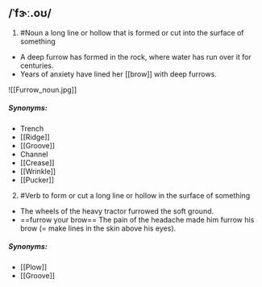 ## /ˈfɝː.oʊ/ 
1. #Noun 
a long line or hollow that is formed or cut into the surface of something

- A deep furrow has formed in the rock, where water has run over it for centuries.
- Years of anxiety have lined her [[brow]] with deep furrows.

![[Furrow_noun.jpg]]

##### Synonyms:
- Trench
- [[Ridge]]
- [[Groove]]
- Channel
- [[Crease]]
- [[Wrinkle]]
- [[Pucker]]

2. #Verb 
to form or cut a long line or hollow in the surface of something

- The wheels of the heavy tractor furrowed the soft ground.
- ==furrow your brow==
The pain of the headache made him furrow his brow (= make lines in the skin above his eyes).

##### Synonyms:
- [[Plow]]
- [[Groove]]

